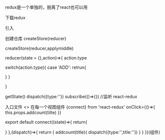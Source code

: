 redux是一个单独的，脱离了react也可以用

下载redux

引入

创建仓库 createStore(reducer)

createStore(reducer,applymiddle)

reducer(state = {},action)=>{ action.type

switch(action.type){ case 'ADD': retrun{

 }
}

}

getState()
dispatch({type:''})
subscribe(()=>{}) //监听
react-redux

入口文件
<>
在每一个视图组件 {connect} from 'react-redux'
onClick={()=>{ this.props.addcount(tilte) }}

export default connect((state)=>{ return{

}
},(dispatch)=>{ return { addcount(title){ dispatch({type:'',title:''}) } } })(组件)